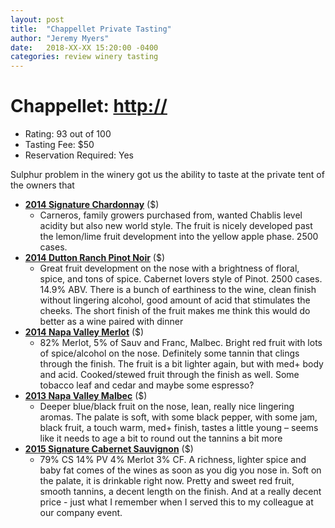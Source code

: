 ```yaml
---
layout: post
title:  "Chappellet Private Tasting"
author: "Jeremy Myers"
date:   2018-XX-XX 15:20:00 -0400
categories: review winery tasting
---
```

# **Chappellet**: <http://>
* Rating: 93 out of 100
* Tasting Fee: $50
* Reservation Required: Yes

Sulphur problem in the winery got us the ability to taste at the private tent of the owners that 

* [**2014 Signature Chardonnay**]() ($)
  * Carneros, family growers purchased from, wanted Chablis level acidity but also new world style.  The fruit is nicely developed past the lemon/lime fruit development into the yellow apple phase.  2500 cases.
* [**2014 Dutton Ranch Pinot Noir**]() ($)
  * Great fruit development on the nose with a brightness of floral, spice, and tons of spice.  Cabernet lovers style of Pinot.  2500 cases.  14.9% ABV.  There is a bunch of earthiness to the wine, clean finish without lingering alcohol, good amount of acid that stimulates the cheeks.  The short finish of the fruit makes me think this would do better as a wine paired with dinner
* [**2014 Napa Valley Merlot**]() ($) 
  * 82% Merlot, 5% of Sauv and Franc, Malbec.  Bright red fruit with lots of spice/alcohol on the nose.  Definitely some tannin that clings through the finish.  The fruit is a bit lighter again, but with med+ body and acid.  Cooked/stewed fruit through the finish as well.  Some tobacco leaf and cedar and maybe some espresso?
* [**2013 Napa Valley Malbec**]() ($)
  * Deeper blue/black fruit on the nose, lean, really nice lingering aromas.  The palate is soft, with some black pepper, with some jam, black fruit, a touch warm, med+ finish, tastes a little young – seems like it needs to age a bit to round out the tannins a bit more
* [**2015 Signature Cabernet Sauvignon**]() ($) 
  * 79% CS 14% PV 4% Merlot 3% CF.  A richness, lighter spice and baby fat comes of the wines as soon as you dig you nose in.  Soft on the palate, it is drinkable right now.  Pretty and sweet red fruit, smooth tannins, a decent length on the finish.  And at a really decent price - just what I remember when I served this to my colleague at our company event.



